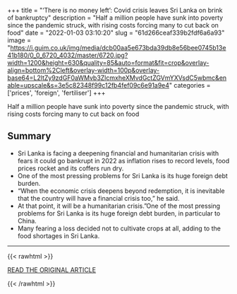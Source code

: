 +++
title = "‘There is no money left’: Covid crisis leaves Sri Lanka on brink of bankruptcy"
description = "Half a million people have sunk into poverty since the pandemic struck, with rising costs forcing many to cut back on food"
date = "2022-01-03 03:10:20"
slug = "61d266ceaf339b2fdf6a6a93"
image = "https://i.guim.co.uk/img/media/dcb00aa5e673bda39db8e56bee0745b13e41b180/0_0_6720_4032/master/6720.jpg?width=1200&height=630&quality=85&auto=format&fit=crop&overlay-align=bottom%2Cleft&overlay-width=100p&overlay-base64=L2ltZy9zdGF0aWMvb3ZlcmxheXMvdGctZGVmYXVsdC5wbmc&enable=upscale&s=3e5c82348f99c12fb4fef09c6e91a9e4"
categories = ['prices', 'foreign', 'fertiliser']
+++

Half a million people have sunk into poverty since the pandemic struck, with rising costs forcing many to cut back on food

## Summary

- Sri Lanka is facing a deepening financial and humanitarian crisis with fears it could go bankrupt in 2022 as inflation rises to record levels, food prices rocket and its coffers run dry.
- One of the most pressing problems for Sri Lanka is its huge foreign debt burden.
- “When the economic crisis deepens beyond redemption, it is inevitable that the country will have a financial crisis too,” he said.
- At that point, it will be a humanitarian crisis.”One of the most pressing problems for Sri Lanka is its huge foreign debt burden, in particular to China.
- Many fearing a loss decided not to cultivate crops at all, adding to the food shortages in Sri Lanka.

---

{{< rawhtml >}}
  <p class="article-category">
    <a target="_blank" href="https://www.theguardian.com/world/2022/jan/02/covid-crisis-sri-lanka-bankruptcy-poverty-pandemic-food-prices">READ THE ORIGINAL ARTICLE</a>
  </p>
{{< /rawhtml >}}
